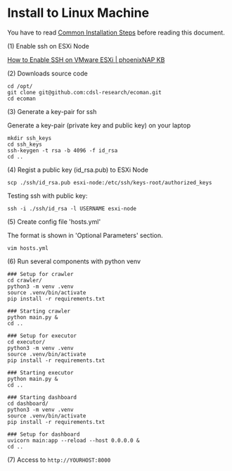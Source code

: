 # Install to Linux Machine

You have to read [Common Installation Steps](common.md) before reading this document.

(1) Enable ssh on ESXi Node

[How to Enable SSH on VMware ESXi | phoenixNAP KB](https://phoenixnap.com/kb/esxi-enable-ssh)

(2) Downloads source code

```
cd /opt/
git clone git@github.com:cdsl-research/ecoman.git
cd ecoman
```

(3) Generate a key-pair for ssh

Generate a key-pair (private key and public key) on your laptop

```
mkdir ssh_keys
cd ssh_keys
ssh-keygen -t rsa -b 4096 -f id_rsa
cd ..
```

(4) Regist a public key (id_rsa.pub) to ESXi Node

```
scp ./ssh/id_rsa.pub esxi-node:/etc/ssh/keys-root/authorized_keys
```

Testing ssh with public key:

```
ssh -i ./ssh/id_rsa -l USERNAME esxi-node
```

(5) Create config file 'hosts.yml'

The format is shown in 'Optional Parameters' section.

```
vim hosts.yml
```

(6) Run several components with python venv

```
### Setup for crawler
cd crawler/
python3 -m venv .venv
source .venv/bin/activate
pip install -r requirements.txt

### Starting crawler
python main.py &
cd ..

### Setup for executor
cd executor/
python3 -m venv .venv
source .venv/bin/activate
pip install -r requirements.txt

### Starting executor
python main.py &
cd ..

### Starting dashboard
cd dashboard/
python3 -m venv .venv
source .venv/bin/activate
pip install -r requirements.txt

### Setup for dashboard
uvicorn main:app --reload --host 0.0.0.0 &
cd ..
```

(7) Access to `http://YOURHOST:8000`
